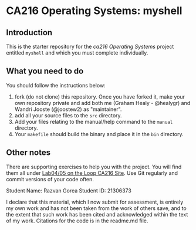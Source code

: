 # CA216 Operating Systems: myshell

## Introduction

This is the starter repository for the _ca216 Operating Systems_ project entitled `myshell` and which you must complete individually.

## What you need to do


You should follow the instructions below:

1. fork (do not clone) this repository.  Once you have forked it, make your own repository private and add both me (Graham Healy - @healygr) and Wandri Jooste (@joostew2) as "maintainer".
2. add all your source files to the `src` directory.
3. Add your files relating to the manual/help command to the `manual` directory.
4. Your `makefile` should build the binary and place it in the `bin` directory.

## Other notes
There are supporting exercises to help you with the project.  You will find them all under  [Lab04/05 on the Loop CA216 Site](https://loop.dcu.ie/mod/book/view.php?id=2054177).  Use Git regularly and commit versions of your code often.


Student Name: Razvan Gorea
Student ID: 21306373

I declare that this material, which I now submit for assessment, 
is entirely my own work and has not been taken from the work of others save,
and to the extent that such work has been cited 
and acknowledged within the text of my work. Citations for the code is in the readme.md file.